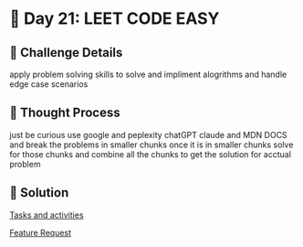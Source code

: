 # 🌟 Day 21: LEET CODE EASY

## 📜 Challenge Details

apply problem solving skills to solve and impliment alogrithms and handle edge case scenarios

## 📝 Thought Process

just be curious use google and peplexity chatGPT claude and MDN DOCS and break the problems in smaller chunks once it is in smaller chunks solve for those chunks and combine all the chunks to get the solution for acctual problem


## 🔎 Solution

[Tasks and activities](https://github.com/SURENDRA-BABU-VUNNAM/JavaScript-30-Day-challenge/tree/main/21_Day_21_leet_code_easy/01_tasks_and_activities)

[Feature Request](https://github.com/SURENDRA-BABU-VUNNAM/JavaScript-30-Day-challenge/tree/main/21_Day_21_leet_code_easy/02_feature_request)




